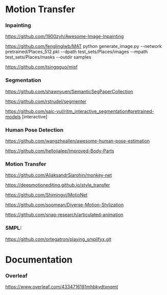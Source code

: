 # Motion Transfer


### Inpainting
https://github.com/1900zyh/Awesome-Image-Inpainting

https://github.com/fenglinglwb/MAT
python generate_image.py --network pretrained/Places_512.pkl --dpath test_sets/Places/images --mpath test_sets/Places/masks --outdir samples

https://github.com/tsingqguo/misf



### Segmentation
https://github.com/shawnyuen/SemanticSegPaperCollection

https://github.com/rstrudel/segmenter

https://github.com/saic-vul/ritm_interactive_segmentation#pretrained-models [interactive]



### Human Pose Detection
https://github.com/wangzheallen/awesome-human-pose-estimation

https://github.com/hellojialee/Improved-Body-Parts



### Motion Transfer
https://github.com/AliaksandrSiarohin/monkey-net

https://deepmotionediting.github.io/style_transfer

https://github.com/Shimingyi/MotioNet

https://github.com/soomean/Diverse-Motion-Stylization

https://github.com/snap-research/articulated-animation




### SMPL:
https://github.com/ortegatron/playing_smplifyx.git


# Documentation


### Overleaf 
https://www.overleaf.com/4334716191mhbkydtxnqmt
